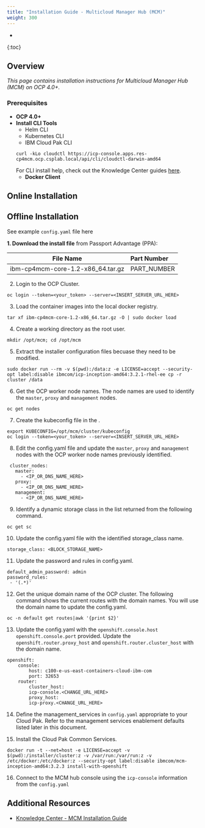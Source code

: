 ```yaml
---
title: "Installation Guide - Multicloud Manager Hub (MCM)"
weight: 300
---
```

- 
{:toc}

## Overview

*This page contains installation instructions for Multicloud Manager Hub (MCM) on OCP 4.0+.*

### Prerequisites

* **OCP 4.0+**
* **Install CLI Tools**
  - Helm CLI
  - Kubernetes CLI
  - IBM Cloud Pak CLI
  ```
  curl -kLo cloudctl https://icp-console.apps.res-cp4mcm.ocp.csplab.local/api/cli/cloudctl-darwin-amd64
  ```
  For CLI install help, check out the Knowledge Center guides <a href="https://www.ibm.com/support/knowledgecenter/en/SSFC4F_1.2.0/cli/cli_guide_mcm.html">here</a>.
  * **Docker Client**

## Online Installation

## Offline Installation

See example `config.yaml` file here

**1. Download the install file** from Passport Advantage (PPA):

|         File Name         | Part Number |
| :-----------------------: | :------ |
| ibm-cp4mcm-core-1.2-x86_64.tar.gz | PART_NUMBER |

2. Login to the OCP Cluster.
```
oc login --token=<your_token> --server=<INSERT_SERVER_URL_HERE>
```
3. Load the container images into the local docker registry.
```
tar xf ibm-cp4mcm-core-1.2-x86_64.tar.gz -O | sudo docker load
```
4. Create a working directory as the root user.
```
mkdir /opt/mcm; cd /opt/mcm
```
5. Extract the installer configuration files becuase they need to be modified.
```
sudo docker run --rm -v $(pwd):/data:z -e LICENSE=accept --security-opt label:disable ibmcom/icp-inception-amd64:3.2.1-rhel-ee cp -r cluster /data
```
6. Get the OCP worker node names. The node names are used to identify the `master`, `proxy` and `management` nodes.
```
oc get nodes
```
7. Create the kubeconfig file in the . 
```
export KUBECONFIG=/opt/mcm/cluster/kubeconfig
oc login --token=<your_token> --server=<INSERT_SERVER_URL_HERE>
```
8. Edit the config.yaml file and update the  `master`, `proxy` and `management` nodes with the OCP worker node names previously identified.

```
 cluster_nodes:
   master:
     - <IP_OR_DNS_NAME_HERE>
   proxy:
     - <IP_OR_DNS_NAME_HERE>
   management:
     - <IP_OR_DNS_NAME_HERE>
```
9. Identify a dynamic storage class in the list returned from the following command.
```
oc get sc
```
10. Update the config.yaml file with the identified storage_class name.
```
storage_class: <BLOCK_STORAGE_NAME>
```
11. Update the password and rules in config.yaml.
```
default_admin_password: admin
password_rules:
 - '(.*)'
```
12. Get the unique domain name of the OCP cluster. The following command shows the current routes with the domain names. You will use the domain name to update the config.yaml.
```
oc -n default get routes|awk '{print $2}'
```
13. Update the config.yaml with the `openshift.console.host` `openshift.console.port` provided. Update the `openshift.router.proxy_host` and `openshift.router.cluster_host` with the domain name.
```
openshift:
    console:
        host: c100-e-us-east-containers-cloud-ibm-com
        port: 32653
    router:
        cluster_host: 
        icp-console.<CHANGE_URL_HERE>
        proxy_host: 
        icp-proxy.<CHANGE_URL_HERE>
```
14. Define the management_services in `config.yaml` appropriate to your Cloud Pak. Refer to the management services enablement defaults listed later in this document.

15. Install the Cloud Pak Common Services.
```
docker run -t --net=host -e LICENSE=accept -v $(pwd):/installer/cluster:z -v /var/run:/var/run:z -v /etc/docker:/etc/docker:z --security-opt label:disable ibmcom/mcm-inception-amd64:3.2.3 install-with-openshift
```
16. Connect to the MCM hub console using the `icp-console` information from the `config.yaml`

## Additional Resources
* <a href="https://www.ibm.com/support/knowledgecenter/SSFC4F_1.1.0/cp/installing/cloud_pak_foundation.html">Knowledge Center - MCM Installation Guide</a>
